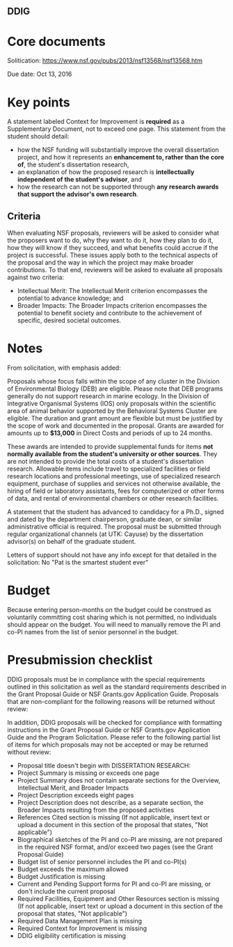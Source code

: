 ## DDIG

# Core documents

Solitication: https://www.nsf.gov/pubs/2013/nsf13568/nsf13568.htm

Due date: Oct 13, 2016


# Key points

A statement labeled Context for Improvement is **required** as a Supplementary Document, not to exceed one page. This statement from the student should detail:

* how the NSF funding will substantially improve the overall dissertation project, and how it represents an **enhancement to, rather than the core of**, the student's dissertation research,
* an explanation of how the proposed research is **intellectually independent of the student's advisor**, and
* how the research can not be supported through **any research awards that support the advisor's own research**.

## Criteria

When evaluating NSF proposals, reviewers will be asked to consider what the proposers want to do, why they want to do it, how they plan to do it, how they will know if they succeed, and what benefits could accrue if the project is successful. These issues apply both to the technical aspects of the proposal and the way in which the project may make broader contributions. To that end, reviewers will be asked to evaluate all proposals against two criteria:

* Intellectual Merit: The Intellectual Merit criterion encompasses the potential to advance knowledge; and
* Broader Impacts: The Broader Impacts criterion encompasses the potential to benefit society and contribute to the achievement of specific, desired societal outcomes.

# Notes

From solicitation, with emphasis added:

Proposals whose focus falls within the scope of any cluster in the Division of Environmental Biology (DEB) are eligible. Please note that DEB programs generally do not support research in marine ecology. In the Division of Integrative Organismal Systems (IOS) only proposals within the scientific area of animal behavior supported by the Behavioral Systems Cluster are eligible. The duration and grant amount are flexible but must be justified by the scope of work and documented in the proposal. Grants are awarded for amounts up to **$13,000** in Direct Costs and periods of up to 24 months.

These awards are intended to provide supplemental funds for items **not normally available from the student's university or other sources**. They are not intended to provide the total costs of a student's dissertation research. Allowable items include travel to specialized facilities or field research locations and professional meetings, use of specialized research equipment, purchase of supplies and services not otherwise available, the hiring of field or laboratory assistants, fees for computerized or other forms of data, and rental of environmental chambers or other research facilities.

A statement that the student has advanced to candidacy for a Ph.D., signed and dated by the department chairperson, graduate dean, or similar administrative official is required. The proposal must be submitted through regular organizational channels (at UTK: Cayuse) by the dissertation advisor(s) on behalf of the graduate student.

Letters of support should not have any info except for that detailed in the solicitation: No "Pat is the smartest student ever"

# Budget

Because entering person-months on the budget could be construed as voluntarily committing cost sharing which is not permitted, no individuals should appear on the budget. You will need to manually remove the PI and co-PI names from the list of senior personnel in the budget.

# Presubmission checklist

DDIG proposals must be in compliance with the special requirements outlined in this solicitation as well as the standard requirements described in the Grant Proposal Guide or NSF Grants.gov Application Guide. Proposals that are non-compliant for the following reasons will be returned without review:

In addition, DDIG proposals will be checked for compliance with formatting instructions in the Grant Proposal Guide or NSF Grants.gov Application Guide and the Program Solicitation. Please refer to the following partial list of items for which proposals may not be accepted or may be returned without review:

* Proposal title doesn't begin with DISSERTATION RESEARCH:
* Project Summary is missing or exceeds one page
* Project Summary does not contain separate sections for the Overview, Intellectual Merit, and Broader Impacts
* Project Description exceeds eight pages
* Project Description does not describe, as a separate section, the Broader Impacts resulting from the proposed activities
* References Cited section is missing (If not applicable, insert text or upload a document in this section of the proposal that states, "Not applicable")
* Biographical sketches of the PI and co-PI are missing, are not prepared in the required NSF format, and/or exceed two pages (see the Grant Proposal Guide)
* Budget list of senior personnel includes the PI and co-PI(s)
* Budget exceeds the maximum allowed
* Budget Justification is missing
* Current and Pending Support forms for PI and co-PI are missing, or don't include the current proposal
* Required Facilities, Equipment and Other Resources section is missing (If not applicable, insert text or upload a document in this section of the proposal that states, "Not applicable")
* Required Data Management Plan is missing
* Required Context for Improvement is missing
* DDIG eligibility certification is missing
